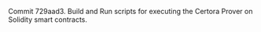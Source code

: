 Commit 729aad3.                    Build and Run scripts for executing the Certora Prover on Solidity smart contracts.